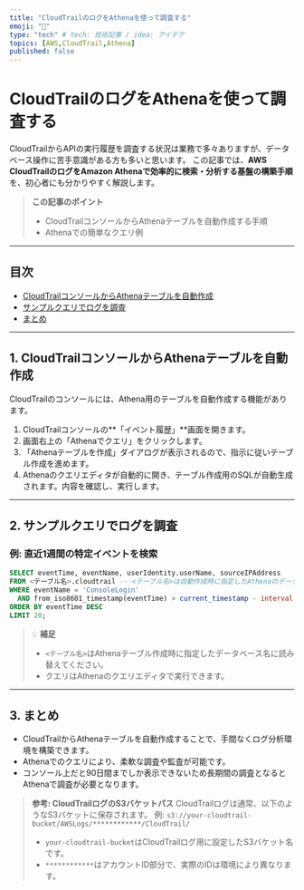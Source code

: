 ```yaml
---
title: "CloudTrailのログをAthenaを使って調査する"
emoji: "💭"
type: "tech" # tech: 技術記事 / idea: アイデア
topics: [AWS,CloudTrail,Athena]
published: false
---
```


# CloudTrailのログをAthenaを使って調査する

CloudTrailからAPIの実行履歴を調査する状況は業務で多々ありますが、データベース操作に苦手意識がある方も多いと思います。
この記事では、**AWS CloudTrailのログをAmazon Athenaで効率的に検索・分析する基盤の構築手順**を、初心者にも分かりやすく解説します。

> **この記事のポイント**
> - CloudTrailコンソールからAthenaテーブルを自動作成する手順
> - Athenaでの簡単なクエリ例

---

## 目次
- [CloudTrailコンソールからAthenaテーブルを自動作成](#cloudtrailコンソールからathenaテーブルを自動作成)
- [サンプルクエリでログを調査](#サンプルクエリでログを調査)
- [まとめ](#まとめ)

---

## 1. CloudTrailコンソールからAthenaテーブルを自動作成

CloudTrailのコンソールには、Athena用のテーブルを自動作成する機能があります。

1. CloudTrailコンソールの**「イベント履歴」**画面を開きます。
2. 画面右上の「Athenaでクエリ」をクリックします。
3. 「Athenaテーブルを作成」ダイアログが表示されるので、指示に従いテーブル作成を進めます。
4. Athenaのクエリエディタが自動的に開き、テーブル作成用のSQLが自動生成されます。内容を確認し、実行します。

---

## 2. サンプルクエリでログを調査

### 例: 直近1週間の特定イベントを検索

```sql
SELECT eventTime, eventName, userIdentity.userName, sourceIPAddress
FROM <テーブル名>.cloudtrail -- <テーブル名>は自動作成時に指定したAthenaのデータベース名に置き換えてください
WHERE eventName = 'ConsoleLogin'
  AND from_iso8601_timestamp(eventTime) > current_timestamp - interval '7' day
ORDER BY eventTime DESC
LIMIT 20;
```

> 💡 **補足**
> - `<テーブル名>`はAthenaテーブル作成時に指定したデータベース名に読み替えてください。
> - クエリはAthenaのクエリエディタで実行できます。

---

## 3. まとめ

- CloudTrailからAthenaテーブルを自動作成することで、手間なくログ分析環境を構築できます。
- Athenaでのクエリにより、柔軟な調査や監査が可能です。
- コンソール上だと90日間までしか表示できないため長期間の調査となるとAthenaで調査が必要となります。

> **参考: CloudTrailログのS3バケットパス**
> CloudTrailログは通常、以下のようなS3バケットに保存されます。
> 例: `s3://your-cloudtrail-bucket/AWSLogs/************/CloudTrail/`
> - `your-cloudtrail-bucket`はCloudTrailログ用に設定したS3バケット名です。
> - `************`はアカウントID部分で、実際のIDは環境により異なります。


